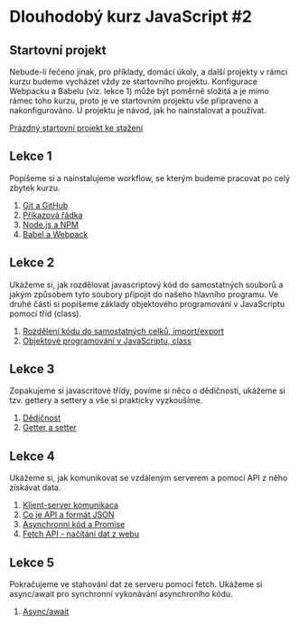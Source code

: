 # Dlouhodobý kurz JavaScript #2

## Startovní projekt

Nebude-li řečeno jinak, pro příklady, domácí úkoly, a další projekty v rámci kurzu budeme vycházet vždy ze startovního projektu. Konfigurace Webpacku a Babelu (viz. lekce 1) může být poměrně složitá a je mimo rámec toho kurzu, proto je ve startovním projektu vše připraveno a nakonfigurováno. U projektu je návod, jak ho nainstalovat a používat.

[Prázdný startovní projekt ke stažení](https://czchts.cz/js2-start)


## Lekce 1

Popíšeme si a nainstalujeme workflow, se kterým budeme pracovat po celý zbytek kurzu.

1. [Git a GitHub](lekce01/git.md)
2. [Příkazová řádka](lekce01/prikazova-radka.md)
3. [Node.js a NPM](lekce01/node.md)
4. [Babel a Webpack](lekce01/webpack.md)


## Lekce 2

Ukážeme si, jak rozdělovat javascriptový kód do samostatných souborů a jakým způsobem tyto soubory připojit do našeho hlavního programu. Ve druhé části si popíšeme základy objektového programování v JavaScriptu pomocí tříd (class).

1. [Rozdělení kódu do samostatných celků, import/export](lekce02/import-export.md)
2. [Objektové programování v JavaScriptu, class](lekce02/class.md)


## Lekce 3

Zopakujeme si javascritové třídy, povíme si něco o dědičnosti, ukážeme si tzv. gettery a settery a vše si prakticky vyzkoušíme.

1. [Dědičnost](lekce03/class-inheritance.md)
2. [Getter a setter](lekce03/getter-setter.md)


## Lekce 4

Ukážeme si, jak komunikovat se vzdáleným serverem a pomocí API z něho získávat data.

1. [Klient-server komunikaca](lekce04/client-server.md)
2. [Co je API a formát JSON](lekce04/api-json.md)
3. [Asynchronní kód a Promise](lekce04/promise.md)
4. [Fetch API - načítání dat z webu](lekce04/fetch.md)


## Lekce 5

Pokračujeme ve stahování dat ze serveru pomocí fetch. Ukážeme si async/await pro synchronní vykonávání asynchroního kódu.

1. [Async/await](lekce05/async-await.md)